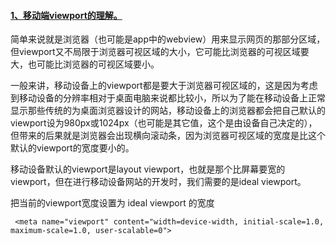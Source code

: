
#### [1、移动端viewport的理解。](https://www.cnblogs.com/2050/p/3877280.html)

  简单来说就是浏览器（也可能是app中的webview）用来显示网页的那部分区域，但viewport又不局限于浏览器可视区域的大小，它可能比浏览器的可视区域要大，也可能比浏览器的可视区域要小。
  
  一般来讲，移动设备上的viewport都是要大于浏览器可视区域的，这是因为考虑到移动设备的分辨率相对于桌面电脑来说都比较小，所以为了能在移动设备上正常显示那些传统的为桌面浏览器设计的网站，移动设备上的浏览器都会把自己默认的viewport设为980px或1024px（也可能是其它值，这个是由设备自己决定的），但带来的后果就是浏览器会出现横向滚动条，因为浏览器可视区域的宽度是比这个默认的viewport的宽度要小的。
  
   移动设备默认的viewport是layout viewport，也就是那个比屏幕要宽的viewport，但在进行移动设备网站的开发时，我们需要的是ideal viewport。
   
   把当前的viewport宽度设置为 ideal viewport 的宽度
   
```
 <meta name="viewport" content="width=device-width, initial-scale=1.0, maximum-scale=1.0, user-scalable=0">
```
  


